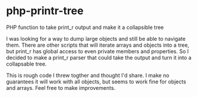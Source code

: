 # php-printr-tree
PHP function to take print_r output and make it a collapsible tree

I was looking for a way to dump large objects and still be able to navigate them. There are other scripts that will iterate arrays and objects into a tree, but print_r has global access to even private members and properties.  So I decided to make a print_r parser that could take the output and turn it into a collapsable tree.

This is rough code I threw togther and thought I'd share.  I make no guarantees it will work with all objects, but seems to work fine for objects and arrays.  Feel free to make improvements.


